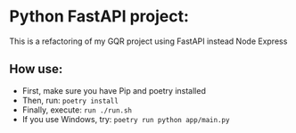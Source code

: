 # Python FastAPI project:

This is a refactoring of my GQR project using FastAPI instead Node Express

## How use:

- First, make sure you have Pip and poetry installed
- Then, run: `poetry install`
- Finally, execute: `run ./run.sh`
- If you use Windows, try: `poetry run python app/main.py`